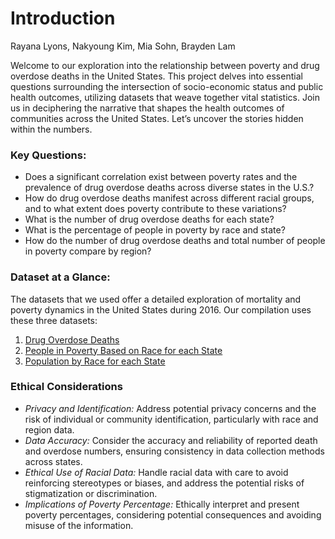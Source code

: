 # Introduction
Rayana Lyons, Nakyoung Kim, Mia Sohn, Brayden Lam

Welcome to our exploration into the relationship between poverty and drug 
   overdose deaths in the United States. This project delves into essential 
   questions surrounding the intersection of socio-economic status and public 
   health outcomes, utilizing datasets that weave together vital statistics. 
   Join us in deciphering the narrative that shapes the health outcomes of 
   communities across the United States. Let’s uncover the stories hidden within 
   the numbers.
   
### Key Questions:
- Does a significant correlation exist between poverty rates 
             and the prevalence of drug overdose deaths across diverse 
             states in the U.S.?
-  How do drug overdose deaths manifest across different racial groups, 
             and to what extent does poverty contribute to these variations?
- What is the number of drug overdose deaths for each state?
- What is the percentage of people in poverty by race and state?
- How do the number of drug overdose deaths 
             and total number of people in poverty compare by region?
             
### Dataset at a Glance:
The datasets that we used offer a detailed exploration of mortality 
   and poverty dynamics in the United States during 2016. Our compilation uses these
   three datasets:
   
1. [Drug Overdose Deaths](https://github.com/BuzzFeedNews/2018-05-fentanyl-and-cocaine-overdose-deaths/blob/master/data/vssr/VSRR_Provisional_Drug_Overdose_Death_Counts.csv)
2. [People in Poverty Based on Race for each State](https://www.kff.org/other/state-indicator/poverty-rate-by-raceethnicity/?dataView=1&currentTimeframe=5&sortModel=%7B%22colId%22:%22Location%22,%22sort%22:%22asc%22%7D)
3. [Population by Race for each State](https://www.kff.org/other/state-indicator/distribution-by-raceethnicity/?dataView=1&currentTimeframe=5&sortModel=%7B%22colId%22:%22Location%22,%22sort%22:%22asc%22%7D)
             
### Ethical Considerations
- _Privacy and Identification:_ Address potential privacy concerns and the risk of individual or community 
         identification, particularly with race and region data.
- _Data Accuracy:_ Consider the accuracy and reliability of reported death and overdose 
         numbers, ensuring consistency in data collection methods across states.
- _Ethical Use of Racial Data:_ Handle racial data with care to avoid reinforcing stereotypes or biases, 
         and address the potential risks of stigmatization or discrimination.
- _Implications of Poverty Percentage:_ Ethically interpret and present poverty percentages, 
         considering potential consequences and avoiding misuse of the information.

             
             
             
             
             
             
             